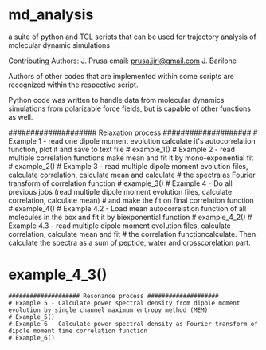 # md_analysis
a suite of python and TCL scripts that can be used for trajectory analysis of molecular dynamic simulations


Contributing Authors: 
J. Prusa        email: prusa.jiri@gmail.com
J. Barilone

Authors of other codes that are implemented within some scripts are recognized within the respective script.


Python code was written to handle data from molecular dynamics simulations from polarizable force fields, but is capable of other functions as well.

#################### Relaxation process ####################
    # Example 1 - read one dipole moment evolution calculate it's autocorrelation function, plot it and save to text file
    # example_1()
    # Example 2 - read multiple correlation functions make mean and fit it by mono-exponential fit
    # example_2()
    # Example 3 - read multiple dipole moment evolution files, calculate correlation, calculate mean and calculate
    # the spectra as Fourier transform of correlation function
    # example_3()
    # Example 4 - Do all previous jobs (read multiple dipole moment evolution files, calculate correlation, calculate mean)
    # and make the fit on final correlation function
    # example_4()
    # Example 4.2 - Load mean autocorrelation function of all molecules in the box and fit it by biexponential function
    # example_4_2()
    # Example 4.3 - read multiple dipole moment evolution files, calculate correlation, calculate mean and fit
    # the correlation functioncalculate. Then calculate the spectra as a sum of peptide, water and crosscorelation part.
   # example_4_3()
    #################### Resonance process ####################
    # Example 5 - Calculate power spectral density from dipole moment evolution by single channel maximum entropy method (MEM)
    # Example_5()
    # Example 6 - Calculate power spectral density as Fourier transform of dipole moment time correlation function
    # Example_6()
